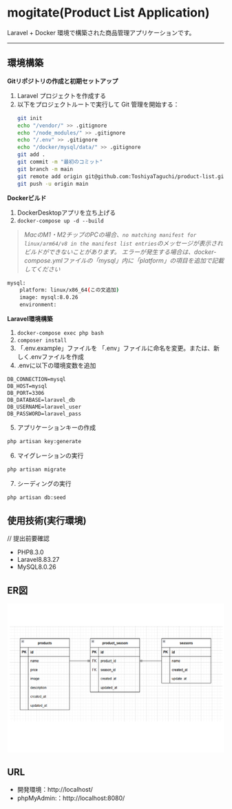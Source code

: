 # mogitate(Product List Application)
Laravel + Docker 環境で構築された商品管理アプリケーションです。

---

## 環境構築
**Gitリポジトリの作成と初期セットアップ**
1. Laravel プロジェクトを作成する
2. 以下をプロジェクトルートで実行して Git 管理を開始する：
   ```bash
   git init
   echo "/vendor/" >> .gitignore
   echo "/node_modules/" >> .gitignore
   echo "/.env" >> .gitignore
   echo "/docker/mysql/data/" >> .gitignore
   git add .
   git commit -m "最初のコミット"
   git branch -m main
   git remote add origin git@github.com:ToshiyaTaguchi/product-list.git
   git push -u origin main

**Dockerビルド**
1. DockerDesktopアプリを立ち上げる
2. `docker-compose up -d --build`

> *MacのM1・M2チップのPCの場合、`no matching manifest for linux/arm64/v8 in the manifest list entries`のメッセージが表示されビルドができないことがあります。
エラーが発生する場合は、docker-compose.ymlファイルの「mysql」内に「platform」の項目を追加で記載してください*
``` bash
mysql:
    platform: linux/x86_64(この文追加)
    image: mysql:8.0.26
    environment:
```

**Laravel環境構築**
1. `docker-compose exec php bash`
2. `composer install`
3. 「.env.example」ファイルを 「.env」ファイルに命名を変更。または、新しく.envファイルを作成
4. .envに以下の環境変数を追加
``` text
DB_CONNECTION=mysql
DB_HOST=mysql
DB_PORT=3306
DB_DATABASE=laravel_db
DB_USERNAME=laravel_user
DB_PASSWORD=laravel_pass
```
5. アプリケーションキーの作成
``` bash
php artisan key:generate
```

6. マイグレーションの実行
``` bash
php artisan migrate
```

7. シーディングの実行
``` bash
php artisan db:seed
```

## 使用技術(実行環境)
// 提出前要確認
- PHP8.3.0
- Laravel8.83.27
- MySQL8.0.26

## ER図
![alt](erd.png)

## URL
- 開発環境：http://localhost/
- phpMyAdmin:：http://localhost:8080/
